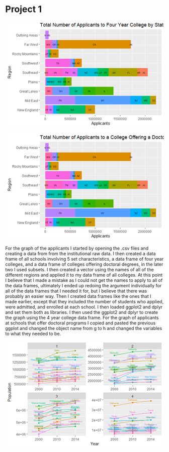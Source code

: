 # Project 1

![](Rplotapplicants.png)



![](Rplotdoctoral.png)

For the graph of the applicants I started by opening the .csv files and creating a data from from the institutional raw data. I then created a data frame of all schools involving 5 set characteristics, a data frame of four year colleges, and a data frame of colleges offering doctoral degrees, in the later two I used subsets. I then created a vector using the names of all of the different regions and applied it to my data frame of all colleges. At this point I believe that I made a mistake as I could not get the names to apply to all of the data frames, ultimately I ended up redoing the argument individually for all of the data frames that I needed it for, but I believe that there was probably an easier way. Then I created data frames like the ones that I made earlier, except that they included the number of students who applied, were admitted, and enrolled at each school. I then loaded ggplot2 and dplyr and set them both as libraries. I then used the ggplot2 and dplyr to create the graph using the 4 year college data frame. For the graph of applicants at schools that offer doctoral programs I copied and pasted the previous ggplot and changed the object name from g to h and changed the variables to what they needed to be.



![](Rplotstatepop.png)

